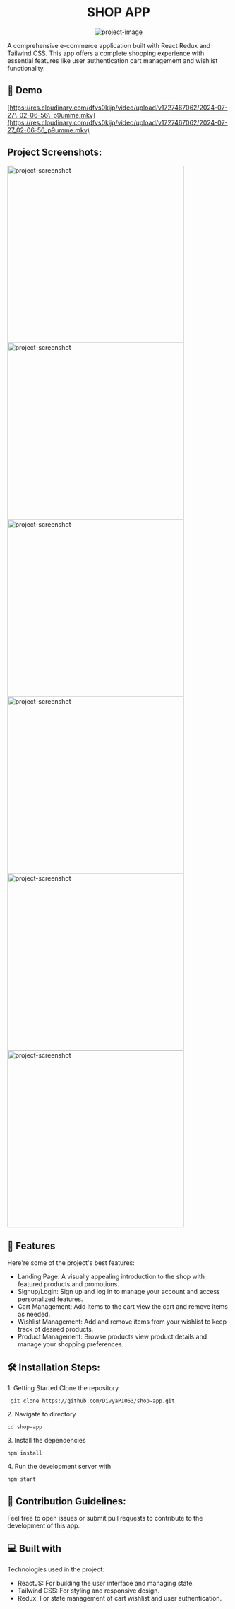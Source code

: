 <h1 align="center" id="title">SHOP APP</h1>

<p align="center"><img src="https://socialify.git.ci/DivyaP1063/Shop_App/image?language=1&amp;owner=1&amp;name=1&amp;stargazers=1&amp;theme=Light" alt="project-image"></p>

<p id="description">A comprehensive e-commerce application built with React Redux and Tailwind CSS. This app offers a complete shopping experience with essential features like user authentication cart management and wishlist functionality.</p>

<h2>🚀 Demo</h2>

[https://res.cloudinary.com/dfvs0kijp/video/upload/v1727467062/2024-07-27\_02-06-56\_p9umme.mkv](https://res.cloudinary.com/dfvs0kijp/video/upload/v1727467062/2024-07-27_02-06-56_p9umme.mkv)

<h2>Project Screenshots:</h2>

<img src="https://res.cloudinary.com/dfvs0kijp/image/upload/v1727466925/Screenshot_2024-09-28_011913_w8rfve.png" alt="project-screenshot" width="400" height="400/">

<img src="https://res.cloudinary.com/dfvs0kijp/image/upload/v1727466927/Screenshot_2024-09-28_011959_bkcldc.png" alt="project-screenshot" width="400" height="400/">

<img src="https://res.cloudinary.com/dfvs0kijp/image/upload/v1727466926/Screenshot_2024-09-28_012151_g4d4gf.png" alt="project-screenshot" width="400" height="400/">

<img src="https://res.cloudinary.com/dfvs0kijp/image/upload/v1727466927/Screenshot_2024-09-28_012232_sbfg3z.png" alt="project-screenshot" width="400" height="400/">

<img src="https://res.cloudinary.com/dfvs0kijp/image/upload/v1727466927/Screenshot_2024-09-28_012303_pi6amr.png" alt="project-screenshot" width="400" height="400/">

<img src="https://res.cloudinary.com/dfvs0kijp/image/upload/v1727466926/Screenshot_2024-09-28_012413_dv49q3.png" alt="project-screenshot" width="400" height="400/">

  
  
<h2>🧐 Features</h2>

Here're some of the project's best features:

*   Landing Page: A visually appealing introduction to the shop with featured products and promotions.
*   Signup/Login: Sign up and log in to manage your account and access personalized features.
*   Cart Management: Add items to the cart view the cart and remove items as needed.
*   Wishlist Management: Add and remove items from your wishlist to keep track of desired products.
*   Product Management: Browse products view product details and manage your shopping preferences.

<h2>🛠️ Installation Steps:</h2>

<p>1. Getting Started Clone the repository</p>

```
 git clone https://github.com/DivyaP1063/shop-app.git
```

<p>2. Navigate to directory</p>

```
cd shop-app
```

<p>3. Install the dependencies</p>

```
npm install
```

<p>4. Run the development server with</p>

```
npm start
```

<h2>🍰 Contribution Guidelines:</h2>

Feel free to open issues or submit pull requests to contribute to the development of this app.

  
  
<h2>💻 Built with</h2>

Technologies used in the project:

*   ReactJS: For building the user interface and managing state.
*   Tailwind CSS: For styling and responsive design.
*   Redux: For state management of cart wishlist and user authentication.
